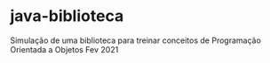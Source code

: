 # java-biblioteca

Simulação de uma biblioteca para treinar conceitos de Programação Orientada a Objetos
Fev 2021
